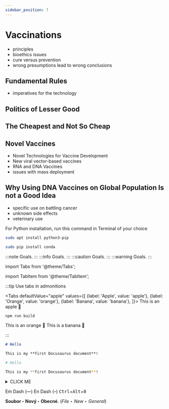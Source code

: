 ```yaml
---
sidebar_position: 7
---
```


# Vaccinations
- principles
- bioethics issues
- cure versus prevention
- wrong presumptions lead to wrong conclusions
## Fundamental Rules
- imperatives for the technology
## Politics of Lesser Good
## The Cheapest and Not So Cheap
## Novel Vaccines
- Novel Technologies for Vaccine Development
- New viral vector-based vaccines
- RNA and DNA Vaccines
- issues with mass deployment
## Why Using DNA Vaccines on Global Population Is not a Good Idea
- specific use on battling cancer
- unknown side effects
- veterinary use

For Python installation, run this command in Terminal of your choice

```bash
sudo apt install python3-pip
```

```bash
sudo pip install conda
```

:::note
Goals.
:::
:::info
Goals.
:::
:::caution
Goals.
:::
:::warning
Goals.
:::

import Tabs from '@theme/Tabs';

import TabItem from '@theme/TabItem';

:::tip Use tabs in admonitions

<Tabs
  defaultValue="apple"
  values={[
    {label: 'Apple', value: 'apple'},
    {label: 'Orange', value: 'orange'},
    {label: 'Banana', value: 'banana'},
  ]}>
  <TabItem value="apple">This is an apple 🍎

  ```bash
  npm run build
  ```
  </TabItem>
  <TabItem value="orange">This is an orange 🍊</TabItem>
  <TabItem value="banana">This is a banana 🍌</TabItem>
</Tabs>

:::

```md title="docs/hello.md"
# Hello

This is my **first Docusaurus document**!
```

```bash
# Hello

This is my **first Docusaurus document**!
```

<details><summary>CLICK ME</summary>
<p>

#### yes, even hidden code blocks!
chaptertest

```python
print("hello world!")
```

</p>
</details>

Em Dash (—) En Dash (–)
<kbd>Ctrl</kbd>+<kbd>Alt</kbd>+<kbd>0</kbd>

**Soubor ‣ Nový ‣ Obecné**. (*File ‣ New ‣ General*)
